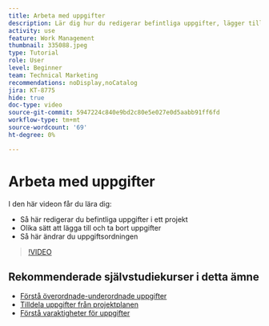 ```yaml
---
title: Arbeta med uppgifter
description: Lär dig hur du redigerar befintliga uppgifter, lägger till och tar bort uppgifter och ändrar uppgiftsordningen i ett projekt i Workfront.
activity: use
feature: Work Management
thumbnail: 335088.jpeg
type: Tutorial
role: User
level: Beginner
team: Technical Marketing
recommendations: noDisplay,noCatalog
jira: KT-8775
hide: true
doc-type: video
source-git-commit: 5947224c840e9bd2c80e5e027e0d5aabb91ff6fd
workflow-type: tm+mt
source-wordcount: '69'
ht-degree: 0%

---
```


# Arbeta med uppgifter

I den här videon får du lära dig:

* Så här redigerar du befintliga uppgifter i ett projekt
* Olika sätt att lägga till och ta bort uppgifter
* Så här ändrar du uppgiftsordningen

>[!VIDEO](https://video.tv.adobe.com/v/335088/?quality=12&learn=on)

## Rekommenderade självstudiekurser i detta ämne

* [Förstå överordnade-underordnade uppgifter](/help/manage-work/tasks/understand-parent-child-tasks.md)
* [Tilldela uppgifter från projektplanen](/help/manage-work/tasks/assign-tasks-from-the-project-plan.md)
* [Förstå varaktigheter för uppgifter](/help/manage-work/tasks/understand-task-durations.md)
